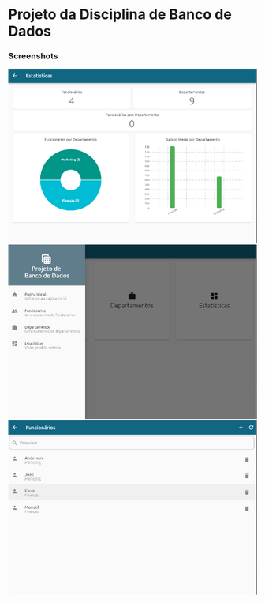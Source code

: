 # Projeto da Disciplina de Banco de Dados



### Screenshots
![1](assets/readme/Screenshots1.png)
![2](assets/readme/Screenshots2.png)
![3](assets/readme/Screenshots3.png)

